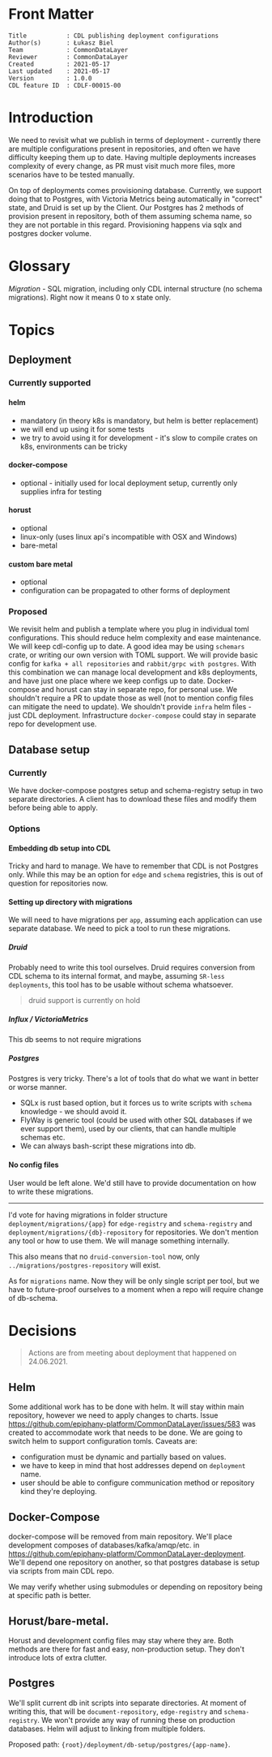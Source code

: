 # Front Matter

```
Title           : CDL publishing deployment configurations
Author(s)       : Łukasz Biel
Team            : CommonDataLayer
Reviewer        : CommonDataLayer
Created         : 2021-05-17
Last updated    : 2021-05-17
Version         : 1.0.0
CDL feature ID  : CDLF-00015-00
```

# Introduction

We need to revisit what we publish in terms of deployment - currently there are multiple configurations present in repositories,
and often we have difficulty keeping them up to date. 
Having multiple deployments increases complexity of every change, as PR must visit much more files, more scenarios have to be tested manually.

On top of deployments comes provisioning database. Currently, we support doing that to Postgres, with Victoria Metrics being automatically in "correct" state,
and Druid is set up by the Client.
Our Postgres has 2 methods of provision present in repository, both of them assuming schema name, so they are not portable in this regard.
Provisioning happens via sqlx and postgres docker volume.

# Glossary
*Migration* - SQL migration, including only CDL internal structure (no schema migrations). Right now it means 0 to x state only.

# Topics
## Deployment

### Currently supported
#### helm
* mandatory (in theory k8s is mandatory, but helm is better replacement)
* we will end up using it for some tests
* we try to avoid using it for development - it's slow to compile crates on k8s, environments can be tricky

#### docker-compose
* optional - initially used for local deployment setup, currently only supplies infra for testing

#### horust
* optional
* linux-only (uses linux api's incompatible with OSX and Windows)
* bare-metal

#### custom bare metal
* optional
* configuration can be propagated to other forms of deployment

### Proposed
We revisit helm and publish a template where you plug in individual toml configurations.
This should reduce helm complexity and ease maintenance.
We will keep cdl-config up to date. A good idea may be using `schemars` crate, or writing our own version with TOML support.
We will provide basic config for `kafka + all repositories` and `rabbit/grpc with postgres`.
With this combination we can manage local development and k8s deployments, and have just one place where we keep configs up to date.
Docker-compose and horust can stay in separate repo, for personal use. We shouldn't require a PR to update those as well 
(not to mention config files can mitigate the need to update).
We shouldn't provide `infra` helm files - just CDL deployment.
Infrastructure `docker-compose` could stay in separate repo for development use.

## Database setup

### Currently
We have docker-compose postgres setup and schema-registry setup in two separate directories.
A client has to download these files and modify them before being able to apply.

### Options
#### Embedding db setup into CDL
Tricky and hard to manage. We have to remember that CDL is not Postgres only. While this may be an option for `edge` and `schema` registries, this is out of question for repositories now.
#### Setting up directory with migrations
We will need to have migrations per `app`, assuming each application can use separate database.
We need to pick a tool to run these migrations.
##### Druid
Probably need to write this tool ourselves. Druid requires conversion from CDL schema to its internal format, and maybe,
assuming `SR-less deployments`, this tool has to be usable without schema whatsoever.
> druid support is currently on hold
##### Influx / VictoriaMetrics
This db seems to not require migrations
##### Postgres
Postgres is very tricky. There's a lot of tools that do what we want in better or worse manner.
* SQLx is rust based option, but it forces us to write scripts with `schema` knowledge - we should avoid it.
* FlyWay is generic tool (could be used with other SQL databases if we ever support them), used by our clients, that can handle multiple schemas etc.
* We can always bash-script these migrations into db.
#### No config files
User would be left alone. We'd still have to provide documentation on how to write these migrations.

---
I'd vote for having migrations in folder structure `deployment/migrations/{app}` for `edge-registry` and `schema-registry` and
`deployment/migrations/{db}-repository` for repositories. We don't mention any tool or how to use them. We will manage something internally.

This also means that no `druid-conversion-tool` now, only `../migrations/postgres-repository` will exist.

As for `migrations` name. Now they will be only single script per tool, but we have to future-proof ourselves to a moment when a repo will require
change of db-schema.

# Decisions

> Actions are from meeting about deployment that happened on 24.06.2021.

## Helm

Some additional work has to be done with helm. It will stay within main repository, however we need to apply changes to charts.
Issue https://github.com/epiphany-platform/CommonDataLayer/issues/583 was created to accommodate work that needs to be done.
We are going to switch helm to support configuration tomls.
Caveats are:
* configuration must be dynamic and partially based on values.
* we have to keep in mind that host addresses depend on `deployment` name.
* user should be able to configure communication method or repository kind they're deploying.

## Docker-Compose

docker-compose will be removed from main repository. We'll place development composes of databases/kafka/amqp/etc. in https://github.com/epiphany-platform/CommonDataLayer-deployment.
We'll depend one repository on another, so that postgres database is setup via scripts from main CDL repo.

We may verify whether using submodules or depending on repository being at specific path is better.

## Horust/bare-metal.

Horust and development config files may stay where they are. Both methods are there for fast and easy, non-production setup. They don't introduce
lots of extra clutter.

## Postgres

We'll split current db init scripts into separate directories. At moment of writing this, that will be `document-repository`, `edge-registry` and `schema-registry`.
We won't provide any way of running these on production databases. Helm will adjust to linking from multiple folders.

Proposed path: `{root}/deployment/db-setup/postgres/{app-name}`.

